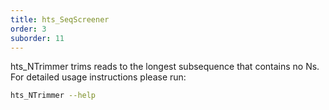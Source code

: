 ```yaml
---
title: hts_SeqScreener
order: 3
suborder: 11
---
```


hts_NTrimmer trims reads to the longest subsequence that contains no Ns.
For detailed usage instructions please run:

```bash
hts_NTrimmer --help
```
